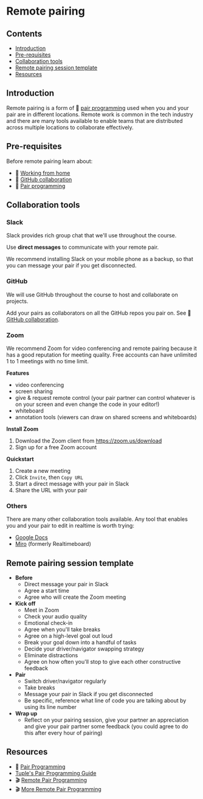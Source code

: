 # Remote pairing

## Contents

- [Introduction](#introduction)
- [Pre-requisites](#pre-requisites)
- [Collaboration tools](#collaboration-tools)
- [Remote pairing session template](#remote-pairing-session-template)
- [Resources](#resources)

## Introduction

Remote pairing is a form of :pill: [pair programming](./pairing.md) used when you and your pair are in different locations. Remote work is common in the tech industry and there are many tools available to enable teams that are distributed across multiple locations to collaborate effectively.

## Pre-requisites

Before remote pairing learn about:
- :pill: [Working from home](./working-from-home.md)
- :pill: [GitHub collaboration](./github_collaboration.md)
- :pill: [Pair programming](./pairing.md)

## Collaboration tools

### Slack

Slack provides rich group chat that we'll use throughout the course.

Use **direct messages** to communicate with your remote pair.

We recommend installing Slack on your mobile phone as a backup, so that you can message your pair if you get disconnected.

### GitHub

We will use GitHub throughout the course to host and collaborate on projects.

Add your pairs as collaborators on all the GitHub repos you pair on. See :pill: [GitHub collaboration](./github_collaboration.md).

### Zoom

We recommend Zoom for video conferencing and remote pairing because it has a good reputation for meeting quality. Free accounts can have unlimited 1 to 1 meetings with no time limit.

**Features**
- video conferencing
- screen sharing
- give & request remote control (your pair partner can control whatever is on your screen and even change the code in your editor!)
- whiteboard
- annotation tools (viewers can draw on shared screens and whiteboards)

**Install Zoom**
1. Download the Zoom client from https://zoom.us/download
1. Sign up for a free Zoom account

**Quickstart**
1. Create a new meeting
1. Click `Invite`, then `Copy URL`
1. Start a direct message with your pair in Slack
1. Share the URL with your pair

### Others

There are many other collaboration tools available. Any tool that enables you and your pair to edit in realtime is worth trying:

- [Google Docs](https://docs.google.com/)
- [Miro](https://miro.com) (formerly Realtimeboard)

## Remote pairing session template

- **Before**
  - Direct message your pair in Slack
  - Agree a start time
  - Agree who will create the Zoom meeting
- **Kick off**
  - Meet in Zoom
  - Check your audio quality
  - Emotional check-in
  - Agree when you'll take breaks
  - Agree on a high-level goal out loud
  - Break your goal down into a handful of tasks
  - Decide your driver/navigator swapping strategy
  - Eliminate distractions
  - Agree on how often you'll stop to give each other constructive feedback
- **Pair**
  - Switch driver/navigator regularly
  - Take breaks
  - Message your pair in Slack if you get disconnected
  - Be specific, reference what line of code you are talking about by using its line number 
- **Wrap up**
  - Reflect on your pairing session, give your partner an appreciation and give your pair partner some feedback (you could agree to do this after every hour of pairing)

## Resources

- :pill: [Pair Programming](./pairing.md)
- [Tuple's Pair Programming Guide](https://tuple.app/pair-programming-guide/)
- :clapper: [Remote Pair Programming](https://www.youtube.com/watch?v=Yq1qgWvSIdI)
- :clapper: [More Remote Pair Programming](https://www.youtube.com/watch?v=f9ALSPlPQhg)
